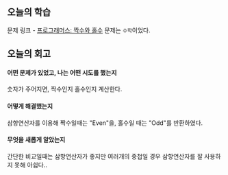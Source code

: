 ## 오늘의 학습
문제 링크 - [프로그래머스: 짝수와 홀수](https://school.programmers.co.kr/learn/courses/30/lessons/12937?language=javascript)
문제는 `수학`이었다.


## 오늘의 회고
#### 어떤 문제가 있었고, 나는 어떤 시도를 했는지
숫자가 주어지면, 짝수인지 홀수인지 계산한다.

#### 어떻게 해결했는지
삼항연산자를 이용해 짝수일때는 "Even"을, 홀수일 때는 "Odd"를 반환하였다.

#### 무엇을 새롭게 알았는지
간단한 비교일때는 삼항연산자가 좋지만 여러개의 중첩일 경우 삼항연산자를 잘 사용하지 못해 아쉽다..
